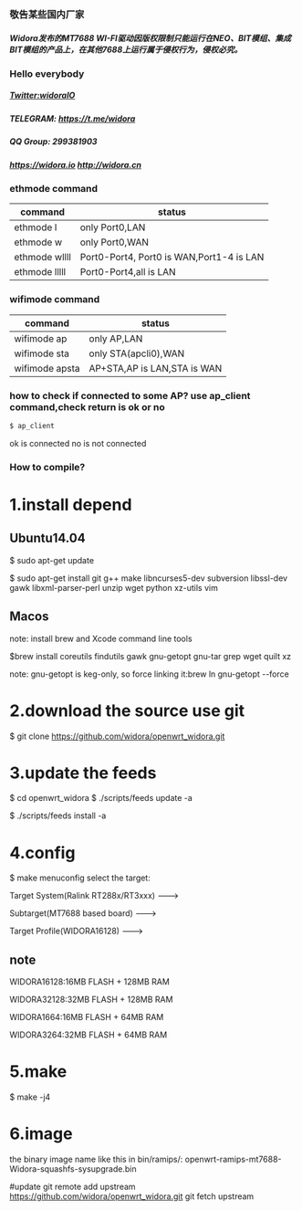 ### 敬告某些国内厂家
##### Widora发布的MT7688 WI-FI驱动因版权限制只能运行在NEO、BIT模组、集成BIT模组的产品上，在其他7688上运行属于侵权行为，侵权必究。

### Hello everybody
##### [Twitter:widoraIO](https://twitter.com/widoraIO/)
##### TELEGRAM: https://t.me/widora
##### QQ Group: 299381903
##### https://widora.io   http://widora.cn

### ethmode command
| command |   status   |  
|---|---|
| ethmode l | only Port0,LAN |
| ethmode w | only Port0,WAN |
| ethmode wllll | Port0-Port4, Port0 is WAN,Port1-4 is LAN |
| ethmode lllll | Port0-Port4,all is LAN |


### wifimode command
| command |   status   |  
|---|---|
| wifimode ap | only AP,LAN |
| wifimode sta | only STA(apcli0),WAN |
| wifimode apsta | AP+STA,AP is LAN,STA is WAN |

### how to check if connected to some AP? use ap_client command,check return is ok or no
``` sh
$ ap_client
```
ok is connected
no is not connected

### How to compile?
# 1.install depend
## Ubuntu14.04
$ sudo apt-get update

$ sudo apt-get install git g++ make libncurses5-dev subversion libssl-dev gawk libxml-parser-perl unzip wget python xz-utils vim
## Macos
note: install brew and Xcode command line tools

$brew install coreutils findutils gawk gnu-getopt gnu-tar grep wget quilt xz

note: gnu-getopt is keg-only, so force linking it:brew ln gnu-getopt --force

# 2.download the source use git
$ git clone https://github.com/widora/openwrt_widora.git
# 3.update the feeds
$ cd openwrt_widora
$ ./scripts/feeds update -a

$ ./scripts/feeds install -a
# 4.config
$ make menuconfig
select the target:

Target System(Ralink RT288x/RT3xxx) --->

Subtarget(MT7688 based board) --->

Target Profile(WIDORA16128) --->

## note
WIDORA16128:16MB FLASH + 128MB RAM

WIDORA32128:32MB FLASH + 128MB RAM

WIDORA1664:16MB FLASH + 64MB RAM

WIDORA3264:32MB FLASH + 64MB RAM

# 5.make
$ make -j4
# 6.image
the binary image name like this in bin/ramips/:
openwrt-ramips-mt7688-Widora-squashfs-sysupgrade.bin

#update 
git remote add upstream https://github.com/widora/openwrt_widora.git
git fetch upstream

